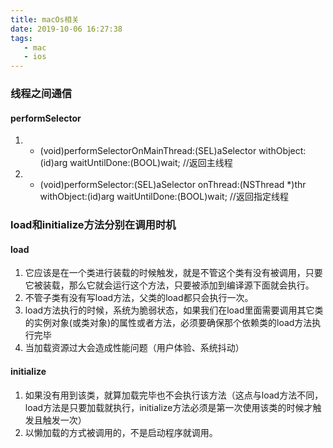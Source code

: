 ```yaml
---
title: macOs相关
date: 2019-10-06 16:27:38
tags:
   - mac
   - ios
---
```


### 线程之间通信
#### performSelector
1. - (void)performSelectorOnMainThread:(SEL)aSelector withObject:(id)arg waitUntilDone:(BOOL)wait;  //返回主线程
2. - (void)performSelector:(SEL)aSelector onThread:(NSThread *)thr withObject:(id)arg waitUntilDone:(BOOL)wait; //返回指定线程


### load和initialize方法分别在调用时机
#### load
1. 它应该是在一个类进行装载的时候触发，就是不管这个类有没有被调用，只要它被装载，那么它就会运行这个方法，只要被添加到编译源下面就会执行。
2. 不管子类有没有写load方法，父类的load都只会执行一次。
3. load方法执行的时候，系统为脆弱状态，如果我们在load里面需要调用其它类的实例对象(或类对象)的属性或者方法，必须要确保那个依赖类的load方法执行完毕
4. 当加载资源过大会造成性能问题（用户体验、系统抖动）

#### initialize
1. 如果没有用到该类，就算加载完毕也不会执行该方法（这点与load方法不同，load方法是只要加载就执行，initialize方法必须是第一次使用该类的时候才触发且触发一次）
2. 以懒加载的方式被调用的，不是启动程序就调用。